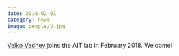 ```yaml
---
date: 2018-02-01
category: news
image: people/V.jpg
---
```


[Velko Vechev](/people/vechev/) joins the AIT lab in February 2018. Welcome!
